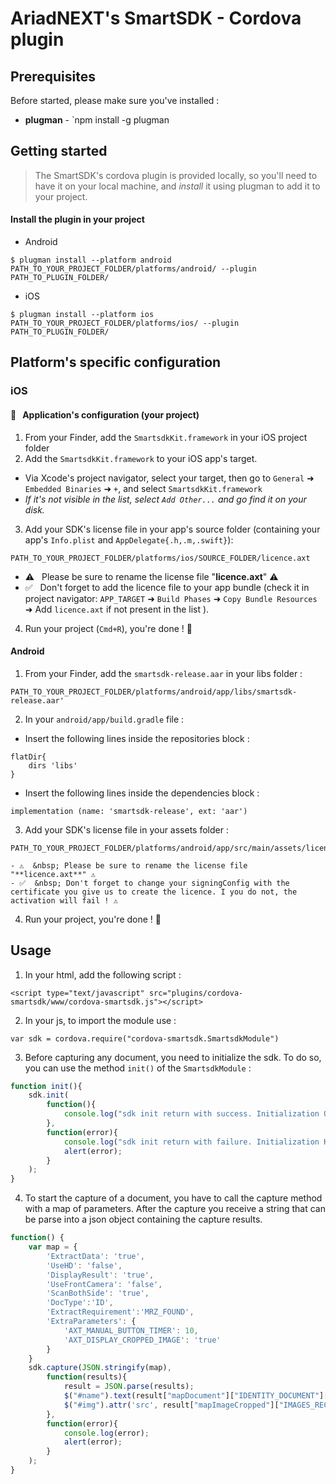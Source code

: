 # AriadNEXT's SmartSDK - Cordova plugin

## Prerequisites
Before started, please make sure you've installed :
- **plugman** - `npm install -g plugman

## Getting started

> The SmartSDK's cordova plugin is provided locally, so you'll need to have it on your local machine, and *install* it using plugman to add it to your project.

#### Install the plugin in your project
- Android
```shell
$ plugman install --platform android PATH_TO_YOUR_PROJECT_FOLDER/platforms/android/ --plugin PATH_TO_PLUGIN_FOLDER/
```
- iOS
```shell
$ plugman install --platform ios PATH_TO_YOUR_PROJECT_FOLDER/platforms/ios/ --plugin PATH_TO_PLUGIN_FOLDER/
```

## Platform's specific configuration

### iOS

#### 📱 &nbsp; Application's configuration (your project)

1. From your Finder, add the `SmartsdkKit.framework` in your iOS project folder 
2. Add the `SmartsdkKit.framework` to your iOS app's target.
- Via Xcode's project navigator, select your target, then go to `General` ➜ `Embedded Binaries` ➜ `+`, and select `SmartsdkKit.framework`
- *If it's not visible in the list, select `Add Other...` and go find it on your disk.*
3. Add your SDK's license file in your app's source folder (containing your app's `Info.plist` and `AppDelegate{.h,.m,.swift}`):
```
PATH_TO_YOUR_PROJECT_FOLDER/platforms/ios/SOURCE_FOLDER/licence.axt
```
- ⚠️  &nbsp; Please be sure to rename the license file "**licence.axt**" ⚠️
- ✅ &nbsp; Don't forget to add the licence file to your app bundle (check it in project navigator: `APP_TARGET` ➜ `Build Phases` ➜ `Copy Bundle Resources` ➜ Add `licence.axt` if not present in the list ).
4. Run your project (`Cmd+R`), you're done ! 🎉

#### Android

1. From your Finder, add the `smartsdk-release.aar` in your libs folder :
```
PATH_TO_YOUR_PROJECT_FOLDER/platforms/android/app/libs/smartsdk-release.aar'
```
2. In your `android/app/build.gradle` file :
- Insert the following lines inside the repositories block :
```
flatDir{
    dirs 'libs'
}
```
- Insert the following lines inside the dependencies block :
```
implementation (name: 'smartsdk-release', ext: 'aar')
```
3. Add your SDK's license file in your assets folder :
```
PATH_TO_YOUR_PROJECT_FOLDER/platforms/android/app/src/main/assets/licence.axt
```
    - ⚠️  &nbsp; Please be sure to rename the license file "**licence.axt**" ⚠️
    - ✅  &nbsp; Don't forget to change your signingConfig with the certificate you give us to create the licence. I you do not, the activation will fail ! ⚠️
4. Run your project, you're done ! 🎉

## Usage

1. In your html, add the following script : 
```
<script type="text/javascript" src="plugins/cordova-smartsdk/www/cordova-smartsdk.js"></script>
```
2. In your js, to import the module use : 
```
var sdk = cordova.require("cordova-smartsdk.SmartsdkModule")
```
3. Before capturing any document, you need to initialize the sdk. To do so, you can use the method `init()` of the `SmartsdkModule` :
```javascript
function init(){
    sdk.init(
        function(){
            console.log("sdk init return with success. Initialization OK.");
        },
        function(error){
            console.log("sdk init return with failure. Initialization KO.");
            alert(error);
        }
    );
}
```
4. To start the capture of a document, you have to call the capture method with a map of parameters. After the capture you receive a string that can be parse into a json object containing the capture results.
```javascript
function() {
    var map = {
        'ExtractData': 'true',
        'UseHD': 'false',
        'DisplayResult': 'true',
        'UseFrontCamera': 'false',
        'ScanBothSide': 'true',
        'DocType':'ID',
        'ExtractRequirement':'MRZ_FOUND',
        'ExtraParameters': {
            'AXT_MANUAL_BUTTON_TIMER': 10,
            'AXT_DISPLAY_CROPPED_IMAGE': 'true'
        }
    }
    sdk.capture(JSON.stringify(map),
        function(results){
            result = JSON.parse(results);
            $("#name").text(result["mapDocument"]["IDENTITY_DOCUMENT"]["fields"]["FIRST_NAMES"]).text();
            $("#img").attr('src', result["mapImageCropped"]["IMAGES_RECTO"]["imageUri"]);
        },
        function(error){
            console.log(error);
            alert(error);
        }
    );
}
```
